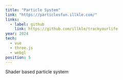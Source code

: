 ```yaml
---
title: "Particle System"
link: "https://particlesfun.illkle.com/"
links:
  - label: github
    link: https://github.com/illkle/trackyourlife
year: 2024
tech:
  - vue
  - three.js
  - webgl
position: 5
---
```


Shader based particle system

